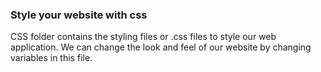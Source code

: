 ### Style your website with css

CSS folder contains the styling files or .css files to style our web application. We can change the look and feel of our
website by changing variables in this file.
